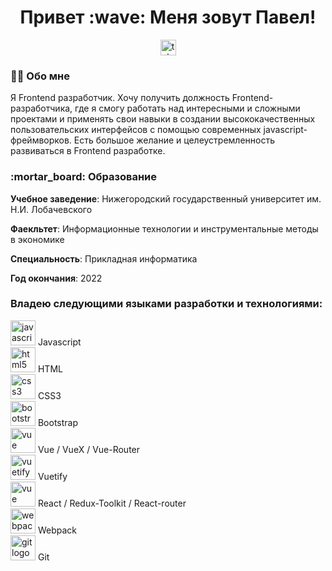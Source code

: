 <h1 align="center">Привет :wave: Меня зовут Павел!</h1>

<div align="center">
  <a href="https://t.me/PaulPavel" target="_blank">
    <img src="https://img.shields.io/static/v1?message=Telegram&logo=telegram&label=&color=2CA5E0&logoColor=white&labelColor=&style=for-the-badge" height="25" alt="telegram logo"  />
  </a>
</div>

<h3 align="left">👩‍💻  Обо мне</h3>
<p align="left">Я Frontend разработчик. Хочу получить должность Frontend-разработчика, где я смогу работать над интересными и сложными проектами и применять свои навыки в создании высококачественных пользовательских интерфейсов с помощью современных jаvascript-фреймворков. Есть большое желание и целеустремленность развиваться в Frontend разработке.</p>

<h3 align="left">:mortar_board: Образование </h3>

<p align="left"><strong>Учебное заведение</strong>: <span>Нижегородский государственный университет им. Н.И. Лобачевского</span></p>
<p align="left"><strong>Фаекльтет</strong>: <span >Информационные технологии и инструментальные методы в экономике</span></p>
<p align="left"><strong>Специальность</strong>: <span >Прикладная информатика</span></p>
<p align="left"><strong>Год окончания</strong>: <span >2022</span></p>

<h3 align="left"> Владею следующими языками разработки и технологиями:</h3>
<div align="left">
    <img src="https://cdn.jsdelivr.net/gh/devicons/devicon/icons/javascript/javascript-original.svg" height="40" alt="javascript logo"  /> Javascript 
  <br>
  <img src="https://cdn.jsdelivr.net/gh/devicons/devicon/icons/html5/html5-original.svg" height="40" alt="html5 logo"  /> HTML 
  <br>
  <img src="https://cdn.jsdelivr.net/gh/devicons/devicon/icons/css3/css3-original.svg" height="40" alt="css3 logo"  /> CSS3 
  <br>
    <img src="https://cdn.jsdelivr.net/gh/devicons/devicon@latest/icons/bootstrap/bootstrap-original.svg" height="40" alt="bootstrap logo" /> Bootstrap 
  <br>
  <img src="https://cdn.jsdelivr.net/gh/devicons/devicon@latest/icons/vuejs/vuejs-original.svg"  height="40" alt="vue logo"  /> Vue / VueX / Vue-Router 
  <br>
    <img src="https://cdn.jsdelivr.net/gh/devicons/devicon@latest/icons/vuetify/vuetify-original.svg" height="40" alt="vuetify logo" /> Vuetify 
  <br>
    <img src="https://cdn.jsdelivr.net/gh/devicons/devicon@latest/icons/react/react-original.svg"  height="40" alt="vue logo"  /> React / Redux-Toolkit / React-router 
  <br>
  <img src="https://cdn.simpleicons.org/webpack/8DD6F9" height="40" alt="webpack logo"  /> Webpack 
  <br>
  <img src="https://cdn.jsdelivr.net/gh/devicons/devicon@latest/icons/git/git-original.svg" height="40" alt="git logo"  /> Git 
</div>
